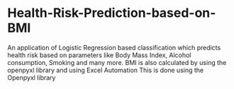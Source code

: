 # Health-Risk-Prediction-based-on-BMI
An application of Logistic Regression based classification which predicts health risk based on parameters
like Body Mass Index, Alcohol consumption, Smoking and many more.
BMI is also calculated by using the openpyxl library and using Excel Automation
This is done using the Openpyxl library 
